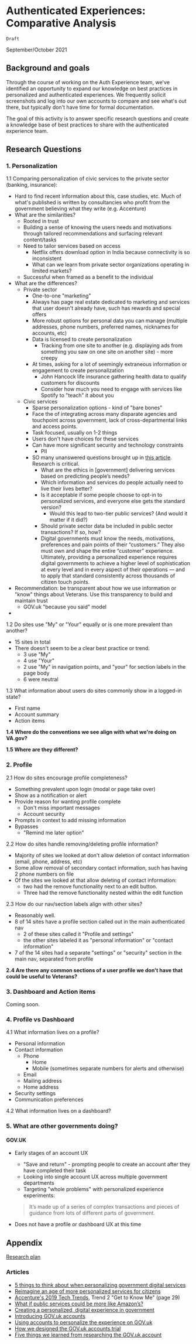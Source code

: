 Authenticated Experiences: Comparative Analysis
============================================

`Draft`

September/October 2021

Background and goals
--------------------

Through the course of working on the Auth Experience team, we've identified an opportunity to expand our knowledge on best practices in personalized and authenticated experiences. We frequently solicit screenshots and log into our own accounts to compare and see what's out there, but typically don't have time for formal documentation.

The goal of this activity is to answer specific research questions and create a knowledge base of best practices to share with the authenticated experience team.

Research Questions
------------------

### 1. Personalization

1.1 Comparing personalization of civic services to the private sector (banking, insurance): 

-   Hard to find recent information about this, case studies, etc. Much of what's published is written by consultancies who profit from the government believing what they write (e.g. Accenture)
-   What are the similarities?
    -   Rooted in trust
    -   Building a sense of knowing the users needs and motivations through tailored recommendations and surfacing relevant content/tasks
    -   Need to tailor services based on access
        -   Netflix offers download option in India because connectivity is so inconsistent
        -   What can we learn from private sector organizations operating in limited markets?
    -   Successful when framed as a benefit to the individual
-   What are the differences?
    -   Private sector 
        -   One-to-one "marketing"
        -   Always has page real estate dedicated to marketing and services that user doesn't already have, such has rewards and special offers
        -   More robust options for personal data you can manage (multiple addresses, phone numbers, preferred names, nicknames for accounts, etc)
        -   Data is licensed to create personalization
            -   Tracking from one site to another (e.g. displaying ads from something you saw on one site on another site) - more creepy
        -   At times, asking for a lot of seemingly extraneous information or engagement to create personalization 
            -   John Hancock life insurance gathering health data to qualify customers for discounts 
            -   Consider how much you need to engage with services like Spotify to "teach" it about you
    -   Civic services
        -   Sparse personalization options - kind of "bare bones"
        -   Face the of integrating across many disparate agencies and touchpoint across government, lack of cross-departmental links and access points. 
        -   Task focused, usually on 1-2 things
        -   Users don't have choices for these services
        -   Can have more significant security and technology constraints
            -   PII
        -   SO many unanswered questions brought up in [this article](https://medium.com/@marli_k/five-things-to-think-of-when-personalizing-digital-government-services-81b70b578efb). Research is critical.
            -   What are the ethics in [government] delivering services based on predicting people’s needs?
            -   Which information and services do people actually need to live their lives better?
            -   Is it acceptable if some people choose to opt-in to personalized services, and everyone else gets the standard version?
                -   Would this lead to two-tier public services? (And would it matter if it did?)
            -   Should private sector data be included in public sector transactions? If so, how?
            -   Digital governments must know the needs, motivations, preferences and pain points of their “customers.” They also must own and shape the entire “customer” experience. Ultimately, providing a personalized experience requires digital governments to achieve a higher level of sophistication at every level and in every aspect of their operations — and to apply that standard consistently across thousands of citizen touch points.
-   Recommendation: be transparent about how we use information or "know" things about Veterans. Use this transparency to build and maintain trust
    -   GOV.uk "because you said" model
-   

1.2 Do sites use "My" or "Your" equally or is one more prevalent than another?

-   15 sites in total
-   There doesn't seem to be a clear best practice or trend.
    -   3 use "My"
    -   4 use "Your"
    -   2 use "My" in navigation points, and "your" for section labels in the page body
    -   6 were neutral 

1.3 What information about users do sites commonly show in a logged-in state?

-   First name
-   Account summary
-   Action items

**1.4 Where do the conventions we see align with what we're doing on VA.gov?**

**1.5 Where are they different?**

### 2. Profile

2.1 How do sites encourage profile completeness?

-   Something prevalent upon login (modal or page take over)
-   Show as a notification or alert
-   Provide reason for wanting profile complete
    -   Don't miss important messages
    -   Account security
-   Prompts in context to add missing information
-   Bypasses
    -   "Remind me later option"

2.2 How do sites handle removing/deleting profile information? 

-   Majority of sites we looked at don't allow deletion of contact information (email, phone, address, etc)
-   Some allow removal of secondary contact information, such has having 2 phone numbers on file
-   Of the sites we looked at that allow deleting of contact information:
    -   two had the remove functionality next to an edit button.
    -   Three had the remove functionality nested within the edit function

2.3 How do our nav/section labels align with other sites?

-   Reasonably well.  
-   8 of 14 sites have a profile section called out in the main authenticated nav
    -   2 of these sites called it "Profile and settings"
    -   the other sites labeled it as "personal information" or "contact information"
-   7 of the 14 sites had a separate "settings" or "security" section in the main nav, separated from profile

**2.4 Are there any common sections of a user profile we don't have that could be useful to Veterans?**

### 3. Dashboard and Action items

Coming soon.

### 4. Profile vs Dashboard

4.1 What information lives on a profile? 

-   Personal information
-   Contact information
    -   Phone
        -   Home
        -   Mobile (sometimes separate numbers for alerts and otherwise)
    -   Email
    -   Mailing address
    -   Home address
-   Security settings
-   Communication preferences

4.2 What information lives on a dashboard?

### 5. What are other governments doing?

#### GOV.UK

- Early stages of an account UX

  - "Save and return" - prompting people to create an account after they have completed their task 
  - Looking into single account UX across multiple government departments
  - Targeting "whole problems" with personalized experience experiments:

  > It’s made up of a series of complex transactions and pieces of guidance from lots of different parts of government.

- Does not have a profile or dashboard UX at this time

## Appendix

[Research plan](https://github.com/department-of-veterans-affairs/va.gov-team/blob/master/products/identity-personalization/discovery-research/comparative-analysis/auth-exp-comparative-analysis-reseach-plan.md)

### Articles

- [5 things to think about when personalizing government digital services](https://medium.com/@marli_k/five-things-to-think-of-when-personalizing-digital-government-services-81b70b578efb)
- [Reimagine an age of more personalized services for citizens](https://assets.kpmg/content/dam/kpmg/uk/pdf/2016/09/reimagine-more-personalised-services-september-16.pdf)
- [Accenture's 2019 Tech Trends](https://www.accenture.com/_acnmedia/PDF-94/Accenture-TechVision-2019-Tech-Trends-Report.pdf), Trend 2 "Get to Know Me" (page 29)
- [What if public services could be more like Amazon’s?](https://policyexchange.org.uk/what-if-public-services-could-be-more-like-amazons/)
- [Creating a personalized, digital experience in government](https://www.govloop.com/creating-a-personalized-digital-experience/)
- [Introducing GOV.uk accounts](https://gds.blog.gov.uk/2020/09/22/introducing-gov-uk-accounts/)
- [Using accounts to personalize the experience on GOV.uk](https://insidegovuk.blog.gov.uk/2020/10/07/using-accounts-to-personalise-the-user-experience-on-gov-uk/)
- [How we designed the GOV.uk accounts trial](https://insidegovuk.blog.gov.uk/2020/11/26/how-we-designed-the-gov-uk-accounts-trial/)
- [Five things we learned from researching the GOV.uk account](https://insidegovuk.blog.gov.uk/2020/12/09/five-things-weve-learned-from-researching-the-gov-uk-account/)

